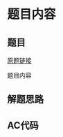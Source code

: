 <!--
 * @Date: 2021-11-16 18:21:13
 * @LastEditors: qskui1314
 * @LastEditTime: 2021-12-29 16:22:57
 * @FilePath: \LeetCodePractice\LeetCode0. 提交模板.md
-->
# 题目内容
## 题目
[原题链接](此处放网页链接)  

题目内容

## 解题思路


## AC代码
